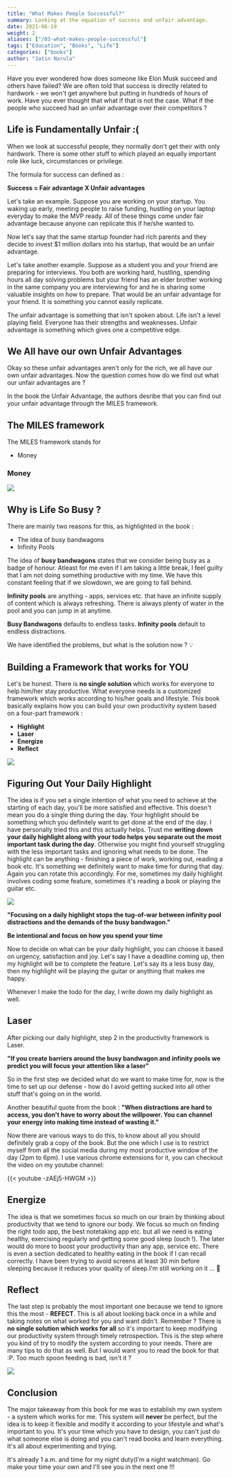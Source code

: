 ```yaml
---
title: "What Makes People Successful?"
summary: Looking at the equation of success and unfair advantage.
date: 2021-06-19
weight: 2
aliases: ["/03-what-makes-people-successful"]
tags: ["Education", "Books", "Life"]
categories: ["books"]
author: "Jatin Narula"
---
```


Have you ever wondered how does someone like Elon Musk succeed and others have failed?
We are often told that success is directly related to hardwork - we won't get anywhere but putting in hundreds of hours of work. Have you ever thought that what if that is not the case. What if the people who succeed had an unfair advantage over their competitors ?

## Life is Fundamentally Unfair :(

When we look at successful people, they normally don't get their with only hardwork. There is some other stuff to which played an equally important role like luck, circumstances or privilege. 

The formula for success can defined as : 

**Success = Fair advantage X Unfair advantages**

Let's take an example. Suppose you are working on your startup. You waking up early, meeting people to raise funding, hustling on your laptop everyday to make the MVP ready. All of these things come under fair advantage because anyone can replicate this if he/she wanted to.

Now let's say that the same startup founder had rich parents and they decide to invest $1 million dollars into his startup, that would be an unfair advantage. 

Let's take another example. Suppose as a student you and your friend are preparing for interviews. You both are working hard, hustling, spending hours all day solving problems but your friend has an elder brother working in the same company you are interviewing for and he is sharing some valuable insights on how to prepare. That would be an unfair advantage for your friend. It is something you cannot easily replicate.

The unfair advantage is something that isn't spoken about. Life isn't a level playing field. Everyone has their strengths and weaknesses. Unfair advantage is something which gives one a competitive edge. 

## We All have our own Unfair Advantages

Okay so these unfair advantages aren't only for the rich, we all have our own unfair advantages. Now the question comes how do we find out what our unfair advantages are ? 

In the book the Unfair Advantage, the authors desribe that you can find out your unfair advantage through the MILES framework.


## The MILES framework


The MILES framework stands for 
- Money



### Money 



<p style="margin-top: 10px">
<img src="first.jpg">
</p>


## Why is Life So Busy ? 

There are mainly two reasons for this, as highlighted in the book : 
- The idea of busy bandwagons
- Infinity Pools

The idea of **busy bandwagons** states that we consider being busy as a badge of honour. Atleast for me even if I am taking a little break, I feel guilty that I am not doing something productive with my time. We have this constant feeling that if we slowdown, we are going to fall behind.

**Infinity pools** are anything - apps, services etc. that have an infinite supply of content which is always refreshing. There is always plenty of water in the pool and you can jump in at anytime.

**Busy Bandwagons** defaults to endless tasks.
**Infinity pools** default to endless distractions.

We have identified the problems, but what is the solution now ? :bulb:

## Building a Framework that works for YOU

Let's be honest. There is **no single solution** which works for everyone to help him/her stay productive. What everyone needs is a customized framework which works according to his/her goals and lifestyle. This book basically explains how you can build your own productivity system based on a four-part framework : 
- **Highlight**
- **Laser**
- **Energize**
- **Reflect**

<p style="margin-top: 10px">
<img src="second.png">
</p>

## Figuring Out Your Daily Highlight


The idea is if you set a single intention of what you need to achieve at the starting of each day, you'll be more satisfied and effective. This doesn't mean you do a single thing during the day. Your highlight should be something which you definitely want to get done at the end of the day. I have personally tried this and this actually helps. Trust me **writing down your daily highlight along with your todo helps you separate out the most important task during the day**. Otherwise you might find yourself struggling with the less important tasks and ignoring what needs to be done.
The highlight can be anything - finishing a piece of work, working out, reading a book etc. It's something we definitely want to make time for during that day. Again you can rotate this accordingly. For me, sometimes my daily highlight involves coding some feature, sometimes it's reading a book or playing the guitar etc.

<p style="margin-top: 10px">
<img src="third.png">
</p>

**"Focusing on a daily highlight stops the tug-of-war between infinity pool distractions and the demands of the busy bandwagon."**

**Be intentional and focus on how you spend your time**

Now to decide on what can be your daily highlight, you can choose it based on urgency, satisfaction and joy. Let's say I have a deadline coming up, then my highlight will be to complete the feature. Let's say its a less busy day, then my highlight will be playing the guitar or anything that makes me happy.

Whenever I make the todo for the day, I write down my daily highlight as well.



## Laser

After picking our daily highlight, step 2 in the productivity framework is Laser.

**"If you create barriers around the busy bandwagon and infinity pools we predict you will focus your attention like a laser"**

So in the first step we decided what do we want to make time for, now is the time to set up our defense - how do I avoid getting sucked into all other stuff that's going on in the world.

Another beautiful quote from the book : 
**"When distractions are hard to access, you don't have to worry about the willpower. You can channel your energy into making time instead of wasting it."**

Now there are various ways to do this, to know about all you should definitely grab a copy of the book. But the one which I use is to restrict myself from all the social media during my most productive window of the day (2pm to 6pm). I use various chrome extensions for it, you can checkout the video on my youtube channel: 

{{< youtube -zAEj5-HWGM >}}

## Energize

The idea is that we sometimes focus so much on our brain by thinking about productivity that we tend to ignore our body. We focus so much on finding the right todo app, the best notetaking app etc. but all we need is eating healthy, exercising regularly and getting some good sleep (ouch !). The later would do more to boost your productivity than any app, service etc. 
There is even a section dedicated to healthy eating in the book if I can recall correctly. 
I have been trying to avoid screens at least 30 min before sleeping because it reduces your quality of sleep.I'm still working on it ... :grimacing:

## Reflect

The last step is probably the most important one because we tend to ignore this the most - **REFECT**. This is all about looking back once in a while and taking notes on what worked for you and want didn't. Remember ? There is **no single solution which works for all** so it's important to keep modifying our productivity system through timely retrospection.
This is the step where you kind of try to modify the system according to your needs. There are many tips to do that as well. But I would want you to read the book for that :P. Too much spoon feeding is bad, isn't it ? 

<p style="margin-top: 10px">
<img src="fourth.jpg">
</p>

## Conclusion

The major takeaway from this book for me was to establish my own system - a system which works for me. This system will **never** be perfect, but the idea is to keep it flexible and modify it according to your lifestyle and what's important to you. It's your time which you have to design, you can't just do what someone else is doing and you can't read books and learn everything. It's all about experimenting and trying.

It's already 1 a.m. and time for my night duty(I'm a night watchman). Go make your time your own and I'll see you in the next one !!!




